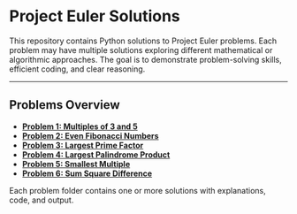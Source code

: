 # Project Euler Solutions

This repository contains Python solutions to Project Euler problems. Each problem may have multiple solutions exploring different mathematical or algorithmic approaches. The goal is to demonstrate problem-solving skills, efficient coding, and clear reasoning.

---

## Problems Overview

- **[Problem 1: Multiples of 3 and 5](./problem_1/README.md)**  
- **[Problem 2: Even Fibonacci Numbers](./problem_2/README.md)**  
- **[Problem 3: Largest Prime Factor](./problem_3/README.md)**
- **[Problem 4: Largest Palindrome Product](./problem_4/README.md)**
- **[Problem 5: Smallest Multiple](./problem_5/README.md)**
- **[Problem 6: Sum Square Difference](./problem_6/README.md)**

Each problem folder contains one or more solutions with explanations, code, and output.

